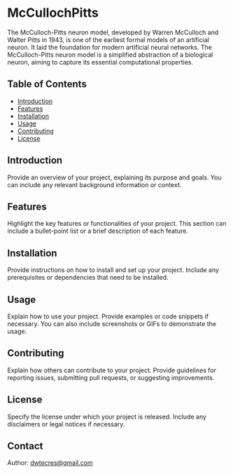 # McCullochPitts

The McCulloch-Pitts neuron model, developed by Warren McCulloch and Walter Pitts in 1943, is one of the earliest formal models of an artificial neuron. It laid the foundation for modern artificial neural networks. The McCulloch-Pitts neuron model is a simplified abstraction of a biological neuron, aiming to capture its essential computational properties.

## Table of Contents

- [Introduction](#introduction)
- [Features](#features)
- [Installation](#installation)
- [Usage](#usage)
- [Contributing](#contributing)
- [License](#license)

## Introduction

Provide an overview of your project, explaining its purpose and goals. You can include any relevant background information or context.

## Features

Highlight the key features or functionalities of your project. This section can include a bullet-point list or a brief description of each feature.

## Installation

Provide instructions on how to install and set up your project. Include any prerequisites or dependencies that need to be installed.

## Usage

Explain how to use your project. Provide examples or code snippets if necessary. You can also include screenshots or GIFs to demonstrate the usage.

## Contributing

Explain how others can contribute to your project. Provide guidelines for reporting issues, submitting pull requests, or suggesting improvements.

## License

Specify the license under which your project is released. Include any disclaimers or legal notices if necessary.

## Contact

Author: dwtecres@gmail.com
